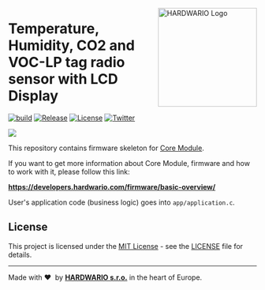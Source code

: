 <a href="https://www.hardwario.com/"><img src="https://www.hardwario.com/ci/assets/hw-logo.svg" width="200" alt="HARDWARIO Logo" align="right"></a>

# Temperature, Humidity, CO2 and VOC-LP tag radio sensor with LCD Display

[![build](https://github.com/hardwario/twr-radio-lcd-co2-voc-lp/actions/workflows/main.yml/badge.svg)](https://github.com/hardwario/twr-radio-lcd-co2-voc-lp/actions/workflows/main.yml)
[![Release](https://img.shields.io/github/release/bigclownprojects/bcf-radio-lcd-co2-voc-lp.svg)](https://github.com/bigclownprojects/bcf-radio-lcd-co2-voc-lp/releases)
[![License](https://img.shields.io/github/license/bigclownprojects/bcf-radio-lcd-co2-voc-lp.svg)](https://github.com/bigclownprojects/bcf-radio-lcd-co2-voc-lp/blob/master/LICENSE)
[![Twitter](https://img.shields.io/twitter/follow/hardwario_en.svg?style=social&label=Follow)](https://twitter.com/hardwario_en)

![](./photo.jpg)

This repository contains firmware skeleton for [Core Module](https://shop.bigclown.com/core-module).

If you want to get more information about Core Module, firmware and how to work with it, please follow this link:

**https://developers.hardwario.com/firmware/basic-overview/**

User's application code (business logic) goes into `app/application.c`.

## License

This project is licensed under the [MIT License](https://opensource.org/licenses/MIT/) - see the [LICENSE](LICENSE) file for details.

---

Made with &#x2764;&nbsp; by [**HARDWARIO s.r.o.**](https://www.hardwario.com/) in the heart of Europe.
